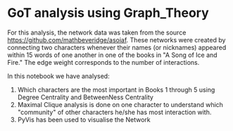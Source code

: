 # GoT analysis using Graph_Theory

For this analysis, the network data was taken from the source https://github.com/mathbeveridge/asoiaf. These networks were created by connecting two characters whenever their names (or nicknames) appeared within 15 words of one another in one of the books in "A Song of Ice and Fire." The edge weight corresponds to the number of interactions.

In this notebook we have analysed:

1. Which characters are the most important in Books 1 through 5 using Degree Centrality and BetweenNess Centrality
2. Maximal Clique analysis is done on one character to understand which "community" of other characters he/she has most interaction with.
3. PyVis has been used to visualise the Network

